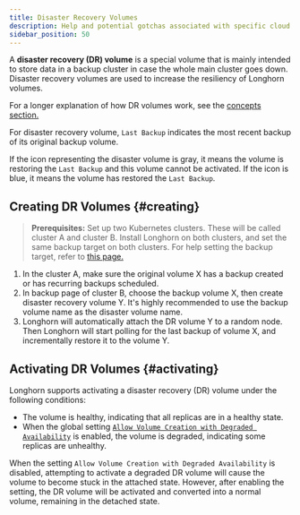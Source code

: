 ```yaml
---
title: Disaster Recovery Volumes
description: Help and potential gotchas associated with specific cloud providers.
sidebar_position: 50
---
```


A **disaster recovery (DR) volume** is a special volume that is mainly intended to store data in a backup cluster in case the whole main cluster goes down. Disaster recovery volumes are used to increase the resiliency of Longhorn volumes.

For a longer explanation of how DR volumes work, see the [concepts section.](../concepts#33-disaster-recovery-volumes)

For disaster recovery volume, `Last Backup` indicates the most recent backup of its original backup volume.

If the icon representing the disaster volume is gray, it means the volume is restoring the `Last Backup` and this volume cannot be activated. If the icon is blue, it means the volume has restored the `Last Backup`.

## Creating DR Volumes {#creating}

> **Prerequisites:** Set up two Kubernetes clusters. These will be called cluster A and cluster B. Install Longhorn on both clusters, and set the same backup target on both clusters. For help setting the backup target, refer to [this page.](./backup-and-restore/set-backup-target)

1. In the cluster A, make sure the original volume X has a backup created or has recurring backups scheduled.
2. In backup page of cluster B, choose the backup volume X, then create disaster recovery volume Y. It's highly recommended to use the backup volume name as the disaster volume name.
3. Longhorn will automatically attach the DR volume Y to a random node. Then Longhorn will start polling for the last backup of volume X, and incrementally restore it to the volume Y.

## Activating DR Volumes {#activating}

Longhorn supports activating a disaster recovery (DR) volume under the following conditions:

- The volume is healthy, indicating that all replicas are in a healthy state.
- When the global setting [`Allow Volume Creation with Degraded Availability`](../references/settings#allow-volume-creation-with-degraded-availability) is enabled, the volume is degraded, indicating some replicas are unhealthy.

When the setting `Allow Volume Creation with Degraded Availability` is disabled, attempting to activate a degraded DR volume will cause the volume to become stuck in the attached state. However, after enabling the setting, the DR volume will be activated and converted into a normal volume, remaining in the detached state.
